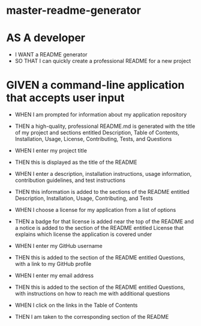 # master-readme-generator

# AS A developer
  * I WANT a README generator
  * SO THAT I can quickly create a professional README for a new project
# GIVEN a command-line application that accepts user input

* WHEN I am prompted for information about my application repository
* THEN a high-quality, professional README.md is generated with the title of my project and sections entitled Description, Table of Contents, Installation, Usage, License, Contributing, Tests, and Questions

* WHEN I enter my project title
* THEN this is displayed as the title of the README

* WHEN I enter a description, installation instructions, usage information, contribution guidelines, and test instructions
* THEN this information is added to the sections of the README entitled Description, Installation, Usage, Contributing, and Tests

* WHEN I choose a license for my application from a list of options
* THEN a badge for that license is added near the top of the README and a notice is added to the section of the README entitled License that explains which license the application is covered under

* WHEN I enter my GitHub username
* THEN this is added to the section of the README entitled Questions, with a link to my GitHub profile

* WHEN I enter my email address
* THEN this is added to the section of the README entitled Questions, with instructions on how to reach me with additional questions

* WHEN I click on the links in the Table of Contents
* THEN I am taken to the corresponding section of the README

